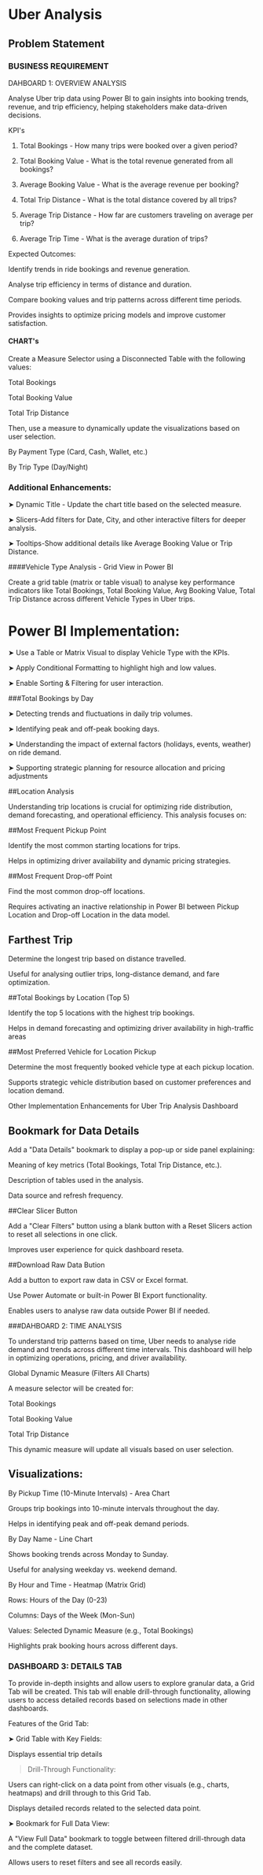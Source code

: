 # Uber Analysis


## Problem Statement

### BUSINESS REQUIREMENT

DAHBOARD 1: OVERVIEW ANALYSIS

Analyse Uber trip data using Power BI to gain insights into booking trends, revenue, and trip efficiency, helping stakeholders make data-driven decisions.

KPI's

1. Total Bookings - How many trips were booked over a given period?

2. Total Booking Value - What is the total revenue generated from all bookings?

3. Average Booking Value - What is the average revenue per booking?

4. Total Trip Distance - What is the total distance covered by all trips?

5. Average Trip Distance - How far are customers traveling on average per trip?

6. Average Trip Time - What is the average duration of trips?

Expected Outcomes:

Identify trends in ride bookings and revenue generation.

Analyse trip efficiency in terms of distance and duration.

Compare booking values and trip patterns across different time periods.

Provides insights to optimize pricing models and improve customer satisfaction.

#### CHART's

Create a Measure Selector using a Disconnected Table with the following values:

Total Bookings

Total Booking Value

Total Trip Distance

Then, use a measure to dynamically update the visualizations based on user selection.

By Payment Type (Card, Cash, Wallet, etc.)

By Trip Type (Day/Night)

### Additional Enhancements: 

➤ Dynamic Title - Update the chart title based on the selected measure.

➤ Slicers-Add filters for Date, City, and other interactive filters for deeper analysis.

➤ Tooltips-Show additional details like Average Booking Value or Trip Distance.

####Vehicle Type Analysis - Grid View in Power BI

Create a grid table (matrix or table visual) to analyse key performance indicators like Total Bookings, Total Booking Value, Avg Booking Value, Total Trip Distance across different Vehicle Types in Uber trips.

# Power BI Implementation:

➤ Use a Table or Matrix Visual to display Vehicle Type with the KPIs.

➤ Apply Conditional Formatting to highlight high and low values.

➤ Enable Sorting & Filtering for user interaction.

###Total Bookings by Day

➤ Detecting trends and fluctuations in daily trip volumes.

➤ Identifying peak and off-peak booking days.

➤ Understanding the impact of external factors (holidays, events, weather) on ride demand.

➤ Supporting strategic planning for resource allocation and pricing adjustments

##Location Analysis

Understanding trip locations is crucial for optimizing ride distribution, demand forecasting, and operational efficiency. This analysis focuses on:

##Most Frequent Pickup Point

Identify the most common starting locations for trips.

Helps in optimizing driver availability and dynamic pricing strategies.

##Most Frequent Drop-off Point

Find the most common drop-off locations.

Requires activating an inactive relationship in Power BI between Pickup Location and Drop-off Location in the data model.

## Farthest Trip

Determine the longest trip based on distance travelled.

Useful for analysing outlier trips, long-distance demand, and fare optimization.

##Total Bookings by Location (Top 5)

Identify the top 5 locations with the highest trip bookings.

Helps in demand forecasting and optimizing driver availability in high-traffic areas

##Most Preferred Vehicle for Location Pickup

Determine the most frequently booked vehicle type at each pickup location.

Supports strategic vehicle distribution based on customer preferences and location demand.

Other Implementation Enhancements for Uber Trip Analysis Dashboard

## Bookmark for Data Details

Add a "Data Details" bookmark to display a pop-up or side panel explaining:

Meaning of key metrics (Total Bookings, Total Trip Distance, etc.).

Description of tables used in the analysis.

Data source and refresh frequency.

##Clear Slicer Button

Add a "Clear Filters" button using a blank button with a Reset Slicers action to reset all selections in one click.

Improves user experience for quick dashboard reseta.


##Download Raw Data Bution

Add a button to export raw data in CSV or Excel format.

Use Power Automate or built-in Power BI Export functionality.

Enables users to analyse raw data outside Power BI if needed.

###DAHBOARD 2: TIME ANALYSIS

To understand trip patterns based on time, Uber needs to analyse ride demand and trends across different time intervals. This dashboard will help in optimizing operations, pricing, and driver availability.

Global Dynamic Measure (Filters All Charts)

A measure selector will be created for:

Total Bookings

Total Booking Value

Total Trip Distance

This dynamic measure will update all visuals based on user selection.

## Visualizations:


By Pickup Time (10-Minute Intervals) - Area Chart

Groups trip bookings into 10-minute intervals throughout the day.

Helps in identifying peak and off-peak demand periods.

By Day Name - Line Chart

Shows booking trends across Monday to Sunday.

Useful for analysing weekday vs. weekend demand.

By Hour and Time - Heatmap (Matrix Grid)

Rows: Hours of the Day (0-23)

Columns: Days of the Week (Mon-Sun)

Values: Selected Dynamic Measure (e.g., Total Bookings)

Highlights prak booking hours across different days.

### DASHBOARD 3: DETAILS TAB

To provide in-depth insights and allow users to explore granular data, a Grid Tab will be created. This tab will enable drill-through functionality, allowing users to access detailed records based on selections made in other dashboards.

Features of the Grid Tab:

➤ Grid Table with Key Fields:

Displays essential trip details

> Drill-Through Functionality:

Users can right-click on a data point from other visuals (e.g., charts, heatmaps) and drill through to this Grid Tab.

Displays detailed records related to the selected data point.

➤ Bookmark for Full Data View:

A "View Full Data" bookmark to toggle between filtered drill-through data and the complete dataset.

Allows users to reset filters and see all records easily.
